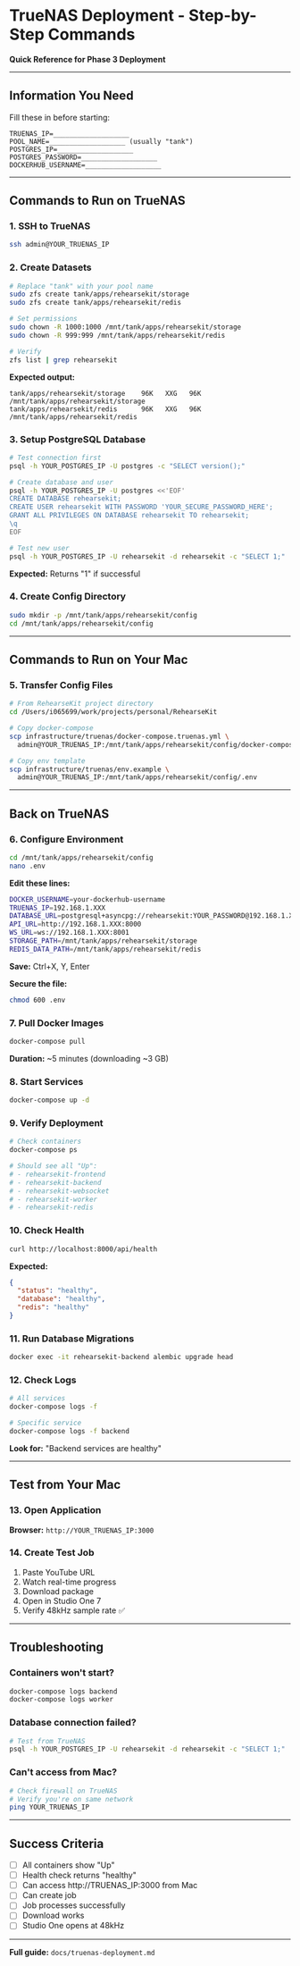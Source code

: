 # TrueNAS Deployment - Step-by-Step Commands

**Quick Reference for Phase 3 Deployment**

---

## Information You Need

Fill these in before starting:

```
TRUENAS_IP=___________________
POOL_NAME=___________________ (usually "tank")
POSTGRES_IP=___________________
POSTGRES_PASSWORD=___________________
DOCKERHUB_USERNAME=___________________
```

---

## Commands to Run on TrueNAS

### 1. SSH to TrueNAS

```bash
ssh admin@YOUR_TRUENAS_IP
```

### 2. Create Datasets

```bash
# Replace "tank" with your pool name
sudo zfs create tank/apps/rehearsekit/storage
sudo zfs create tank/apps/rehearsekit/redis

# Set permissions
sudo chown -R 1000:1000 /mnt/tank/apps/rehearsekit/storage
sudo chown -R 999:999 /mnt/tank/apps/rehearsekit/redis

# Verify
zfs list | grep rehearsekit
```

**Expected output:**
```
tank/apps/rehearsekit/storage    96K   XXG   96K  /mnt/tank/apps/rehearsekit/storage
tank/apps/rehearsekit/redis      96K   XXG   96K  /mnt/tank/apps/rehearsekit/redis
```

### 3. Setup PostgreSQL Database

```bash
# Test connection first
psql -h YOUR_POSTGRES_IP -U postgres -c "SELECT version();"

# Create database and user
psql -h YOUR_POSTGRES_IP -U postgres <<'EOF'
CREATE DATABASE rehearsekit;
CREATE USER rehearsekit WITH PASSWORD 'YOUR_SECURE_PASSWORD_HERE';
GRANT ALL PRIVILEGES ON DATABASE rehearsekit TO rehearsekit;
\q
EOF

# Test new user
psql -h YOUR_POSTGRES_IP -U rehearsekit -d rehearsekit -c "SELECT 1;"
```

**Expected:** Returns "1" if successful

### 4. Create Config Directory

```bash
sudo mkdir -p /mnt/tank/apps/rehearsekit/config
cd /mnt/tank/apps/rehearsekit/config
```

---

## Commands to Run on Your Mac

### 5. Transfer Config Files

```bash
# From RehearseKit project directory
cd /Users/i065699/work/projects/personal/RehearseKit

# Copy docker-compose
scp infrastructure/truenas/docker-compose.truenas.yml \
  admin@YOUR_TRUENAS_IP:/mnt/tank/apps/rehearsekit/config/docker-compose.yml

# Copy env template  
scp infrastructure/truenas/env.example \
  admin@YOUR_TRUENAS_IP:/mnt/tank/apps/rehearsekit/config/.env
```

---

## Back on TrueNAS

### 6. Configure Environment

```bash
cd /mnt/tank/apps/rehearsekit/config
nano .env
```

**Edit these lines:**
```bash
DOCKER_USERNAME=your-dockerhub-username
TRUENAS_IP=192.168.1.XXX
DATABASE_URL=postgresql+asyncpg://rehearsekit:YOUR_PASSWORD@192.168.1.XXX:5432/rehearsekit
API_URL=http://192.168.1.XXX:8000
WS_URL=ws://192.168.1.XXX:8001
STORAGE_PATH=/mnt/tank/apps/rehearsekit/storage
REDIS_DATA_PATH=/mnt/tank/apps/rehearsekit/redis
```

**Save:** Ctrl+X, Y, Enter

**Secure the file:**
```bash
chmod 600 .env
```

### 7. Pull Docker Images

```bash
docker-compose pull
```

**Duration:** ~5 minutes (downloading ~3 GB)

### 8. Start Services

```bash
docker-compose up -d
```

### 9. Verify Deployment

```bash
# Check containers
docker-compose ps

# Should see all "Up":
# - rehearsekit-frontend
# - rehearsekit-backend
# - rehearsekit-websocket
# - rehearsekit-worker
# - rehearsekit-redis
```

### 10. Check Health

```bash
curl http://localhost:8000/api/health
```

**Expected:**
```json
{
  "status": "healthy",
  "database": "healthy",
  "redis": "healthy"
}
```

### 11. Run Database Migrations

```bash
docker exec -it rehearsekit-backend alembic upgrade head
```

### 12. Check Logs

```bash
# All services
docker-compose logs -f

# Specific service
docker-compose logs -f backend
```

**Look for:** "Backend services are healthy"

---

## Test from Your Mac

### 13. Open Application

**Browser:** `http://YOUR_TRUENAS_IP:3000`

### 14. Create Test Job

1. Paste YouTube URL
2. Watch real-time progress
3. Download package
4. Open in Studio One 7
5. Verify 48kHz sample rate ✅

---

## Troubleshooting

### Containers won't start?

```bash
docker-compose logs backend
docker-compose logs worker
```

### Database connection failed?

```bash
# Test from TrueNAS
psql -h YOUR_POSTGRES_IP -U rehearsekit -d rehearsekit -c "SELECT 1;"
```

### Can't access from Mac?

```bash
# Check firewall on TrueNAS
# Verify you're on same network
ping YOUR_TRUENAS_IP
```

---

## Success Criteria

- [ ] All containers show "Up"
- [ ] Health check returns "healthy"
- [ ] Can access http://TRUENAS_IP:3000 from Mac
- [ ] Can create job
- [ ] Job processes successfully
- [ ] Download works
- [ ] Studio One opens at 48kHz

---

**Full guide:** `docs/truenas-deployment.md`


